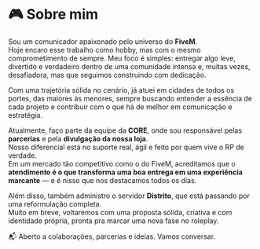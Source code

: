 # 🎮 Sobre mim

Sou um comunicador apaixonado pelo universo do **FiveM**.  
Hoje encaro esse trabalho como hobby, mas com o mesmo comprometimento de sempre. Meu foco é simples: entregar algo leve, divertido e verdadeiro dentro de uma comunidade intensa e, muitas vezes, desafiadora, mas que seguimos construindo com dedicação.

Com uma trajetória sólida no cenário, já atuei em cidades de todos os portes, das maiores às menores, sempre buscando entender a essência de cada projeto e contribuir com o que há de melhor em comunicação e estratégia.

Atualmente, faço parte da equipe da **CORE**, onde sou responsável pelas **parcerias** e pela **divulgação da nossa loja**.  
Nosso diferencial está no suporte real, ágil e feito por quem vive o RP de verdade.  
Em um mercado tão competitivo como o do FiveM, acreditamos que o **atendimento é o que transforma uma boa entrega em uma experiência marcante** — e é nisso que nos destacamos todos os dias.

Além disso, também administro o servidor **Distrito**, que está passando por uma reformulação completa.  
Muito em breve, voltaremos com uma proposta sólida, criativa e com identidade própria, pronta pra marcar uma nova fase no roleplay.

📬 Aberto a colaborações, parcerias e ideias. Vamos conversar.
